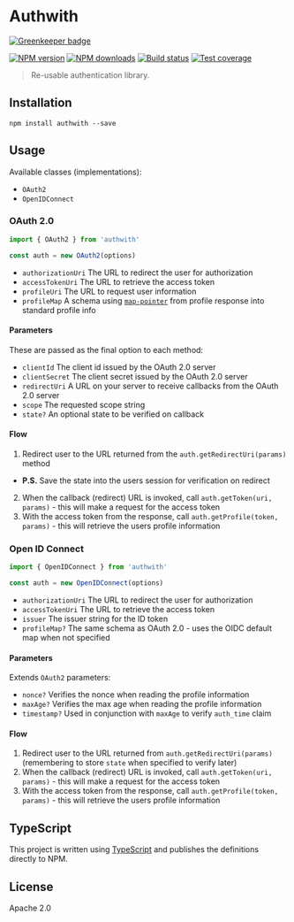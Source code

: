 # Authwith

[![Greenkeeper badge](https://badges.greenkeeper.io/blakeembrey/authwith.svg)](https://greenkeeper.io/)

[![NPM version][npm-image]][npm-url]
[![NPM downloads][downloads-image]][downloads-url]
[![Build status][travis-image]][travis-url]
[![Test coverage][coveralls-image]][coveralls-url]

> Re-usable authentication library.

## Installation

```
npm install authwith --save
```

## Usage

Available classes (implementations):

* `OAuth2`
* `OpenIDConnect`

### OAuth 2.0

```js
import { OAuth2 } from 'authwith'

const auth = new OAuth2(options)
```

* `authorizationUri` The URL to redirect the user for authorization
* `accessTokenUri` The URL to retrieve the access token
* `profileUri` The URL to request user information
* `profileMap` A schema using [`map-pointer`](https://github.com/blakeembrey/map-pointer) from profile response into standard profile info

#### Parameters

These are passed as the final option to each method:

* `clientId` The client id issued by the OAuth 2.0 server
* `clientSecret` The client secret issued by the OAuth 2.0 server
* `redirectUri` A URL on your server to receive callbacks from the OAuth 2.0 server
* `scope` The requested scope string
* `state?` An optional state to be verified on callback

#### Flow

1. Redirect user to the URL returned from the `auth.getRedirectUri(params)` method
  - **P.S.** Save the state into the users session for verification on redirect
2. When the callback (redirect) URL is invoked, call `auth.getToken(uri, params)` - this will make a request for the access token
3. With the access token from the response, call `auth.getProfile(token, params)` - this will retrieve the users profile information

### Open ID Connect

```js
import { OpenIDConnect } from 'authwith'

const auth = new OpenIDConnect(options)
```

* `authorizationUri` The URL to redirect the user for authorization
* `accessTokenUri` The URL to retrieve the access token
* `issuer` The issuer string for the ID token
* `profileMap?` The same schema as OAuth 2.0 - uses the OIDC default map when not specified

#### Parameters

Extends `OAuth2` parameters:

* `nonce?` Verifies the nonce when reading the profile information
* `maxAge?` Verifies the max age when reading the profile information
* `timestamp?` Used in conjunction with `maxAge` to verify `auth_time` claim

#### Flow

1. Redirect user to the URL returned from `auth.getRedirectUri(params)` (remembering to store `state` when specified to verify later)
2. When the callback (redirect) URL is invoked, call `auth.getToken(uri, params)` - this will make a request for the access token
3. With the access token from the response, call `auth.getProfile(token, params)` - this will retrieve the users profile information

## TypeScript

This project is written using [TypeScript](https://github.com/Microsoft/TypeScript) and publishes the definitions directly to NPM.

## License

Apache 2.0

[npm-image]: https://img.shields.io/npm/v/authwith.svg?style=flat
[npm-url]: https://npmjs.org/package/authwith
[downloads-image]: https://img.shields.io/npm/dm/authwith.svg?style=flat
[downloads-url]: https://npmjs.org/package/authwith
[travis-image]: https://img.shields.io/travis/blakeembrey/authwith.svg?style=flat
[travis-url]: https://travis-ci.org/blakeembrey/authwith
[coveralls-image]: https://img.shields.io/coveralls/blakeembrey/authwith.svg?style=flat
[coveralls-url]: https://coveralls.io/r/blakeembrey/authwith?branch=master

